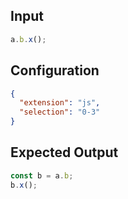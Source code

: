 
## Input
```javascript input
a.b.x();
```

## Configuration
```json configuration
{
  "extension": "js",
  "selection": "0-3"
}
```

## Expected Output
```javascript expected output
const b = a.b;
b.x();
```

